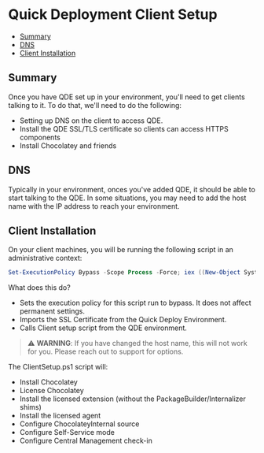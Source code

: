 # Quick Deployment Client Setup

<!-- TOC -->

- [Summary](#summary)
- [DNS](#dns)
- [Client Installation](#client-installation)

<!-- /TOC -->

## Summary
Once you have QDE set up in your environment, you'll need to get clients talking to it. To do that, we'll need to do the following:

* Setting up DNS on the client to access QDE.
* Install the QDE SSL/TLS certificate so clients can access HTTPS components
* Install Chocolatey and friends

## DNS
Typically in your environment, onces you've added QDE, it should be able to start talking to the QDE. In some situations, you may need to add the host name with the IP address to reach your environment.

## Client Installation

On your client machines, you will be running the following script in an administrative context:

```powershell
Set-ExecutionPolicy Bypass -Scope Process -Force; iex ((New-Object System.Net.WebClient).DownloadString('https://chocolatey.org/Import-QuickDeployCertificate.ps1')); iex ((New-Object System.Net.WebClient).DownloadString('https://chocoserver:8443/repository/choco-install/ClientSetup.ps1'))
```

What does this do?
* Sets the execution policy for this script run to bypass. It does not affect permanent settings.
* Imports the SSL Certificate from the Quick Deploy Environment.
* Calls Client setup script from the QDE environment.

> :warning: **WARNING**: If you have changed the host name, this will not work for you. Please reach out to support for options.

The ClientSetup.ps1 script will:

- Install Chocolatey
- License Chocolatey
- Install the licensed extension (without the PackageBuilder/Internalizer shims)
- Install the licensed agent
- Configure ChocolateyInternal source
- Configure Self-Service mode
- Configure Central Management check-in
